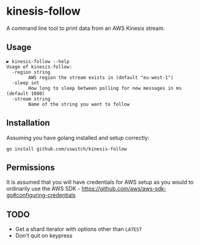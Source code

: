 # kinesis-follow

A command line tool to print data from an AWS Kinesis stream.

## Usage

```
▶ kinesis-follow --help
Usage of kinesis-follow:
  -region string
    	AWS region the stream exists in (default "eu-west-1")
  -sleep int
    	How long to sleep between polling for new messages in ms (default 1000)
  -stream string
    	Name of the string you want to follow
```

## Installation

Assuming you have golang installed and setup correctly:
```
go install github.com/uswitch/kinesis-follow
```

## Permissions

It is assumed that you will have credentials for AWS setup as you would to ordinarily use the AWS SDK - https://github.com/aws/aws-sdk-go#configuring-credentials

## TODO
- Get a shard iterator with options other than `LATEST`
- Don't quit on keypress

